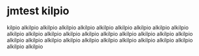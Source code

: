 # jmtest kilpio

kilpio alkilpio
alkilpio
alkilpio
alkilpio
alkilpio
alkilpio
alkilpio
alkilpio
alkilpio
alkilpio
alkilpio
alkilpio
alkilpio
alkilpio
alkilpio
alkilpio
alkilpio
alkilpio
alkilpio
alkilpio
alkilpio
alkilpio
alkilpio
alkilpio
alkilpio
alkilpio
alkilpio
alkilpio
alkilpio
alkilpio
alkilpio